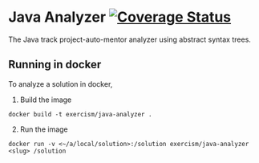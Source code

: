 # Java Analyzer [![Coverage Status](https://coveralls.io/repos/github/exercism/java-analyzer/badge.svg?branch=main)](https://coveralls.io/github/exercism/java-analyzer?branch=main)

The Java track project-auto-mentor analyzer using abstract syntax trees.


## Running in docker

To analyze a solution in docker,
1. Build the image
```
docker build -t exercism/java-analyzer .
```
2. Run the image
```
docker run -v <~/a/local/solution>:/solution exercism/java-analyzer <slug> /solution
```
